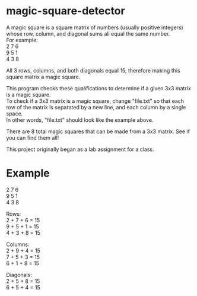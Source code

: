 # magic-square-detector

A magic square is a square matrix of numbers (usually positive integers) whose row, column, and diagonal sums all equal the same number.<br />
For example:<br />
2 7 6<br />
9 5 1<br />
4 3 8

All 3 rows, columns, and both diagonals equal 15, therefore making this square matrix a magic square.

This program checks these qualifications to determine if a given 3x3 matrix is a magic square.<br />
To check if a 3x3 matrix is a magic square, change "file.txt" so that each row of the matrix is separated by a new line, and each column by a single space.<br />
In other words, "file.txt" should look like the example above.

There are 8 total magic squares that can be made from a 3x3 matrix. See if you can find them all!

This project originally began as a lab assignment for a class.

# Example
2 7 6<br />
9 5 1<br />
4 3 8

Rows:<br />
2 + 7 + 6 = 15<br />
9 + 5 + 1 = 15<br />
4 + 3 + 8 = 15

Columns:<br />
2 + 9 + 4 = 15<br />
7 + 5 + 3 = 15<br />
6 + 1 + 8 = 15

Diagonals: <br />
2 + 5 + 8 = 15<br />
6 + 5 + 4 = 15
